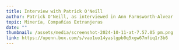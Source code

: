 ```yaml
---
title: Interview with Patrick O'Neill
author: Patrick O'Neill, as interviewed in Ann Farnsworth-Alvear
topic: Minería, Compañías Extranjeras
date: ""
thumbnail: /assets/media/screenshot-2024-10-11-at-7.57.05 pm.png
link: https://upenn.box.com/s/vao1uo14yaslgpb0q5xgw67mfiq1r3b6
---
```

